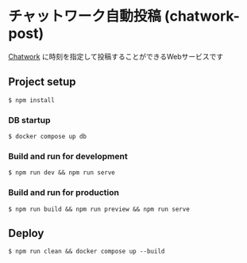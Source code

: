# チャットワーク自動投稿 (chatwork-post)

[Chatwork](https://go.chatwork.com/) に時刻を指定して投稿することができるWebサービスです

## Project setup

```
$ npm install
```

### DB startup

```
$ docker compose up db
```

### Build and run for development

```
$ npm run dev && npm run serve
```

### Build and run for production

```
$ npm run build && npm run preview && npm run serve
```

## Deploy

```
$ npm run clean && docker compose up --build
```
